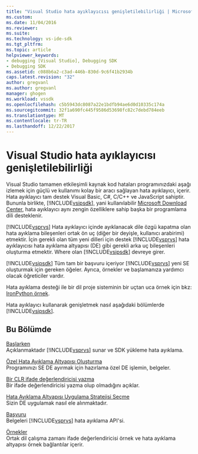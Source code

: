 ```yaml
---
title: "Visual Studio hata ayıklayıcısı genişletilebilirliği | Microsoft Docs"
ms.custom: 
ms.date: 11/04/2016
ms.reviewer: 
ms.suite: 
ms.technology: vs-ide-sdk
ms.tgt_pltfrm: 
ms.topic: article
helpviewer_keywords:
- debugging [Visual Studio], Debugging SDK
- Debugging SDK
ms.assetid: c088b6a2-c3ad-446b-830d-9c6f41b2934b
caps.latest.revision: "32"
author: gregvanl
ms.author: gregvanl
manager: ghogen
ms.workload: vssdk
ms.openlocfilehash: c5b5943dc8087a22e1bdfb94ae6d0d10335c174a
ms.sourcegitcommit: 32f1a690fc445f9586d53698fc82c7debd784eeb
ms.translationtype: MT
ms.contentlocale: tr-TR
ms.lasthandoff: 12/22/2017
---
```

# <a name="visual-studio-debugger-extensibility"></a>Visual Studio hata ayıklayıcısı genişletilebilirliği
Visual Studio tamamen etkileşimli kaynak kod hataları programınızdaki aşağı izlemek için güçlü ve kullanımı kolay bir aracı sağlayan hata ayıklayıcı, içerir. Hata ayıklayıcı tam destek Visual Basic, C#, C/C++ ve JavaScript sahiptir. Bununla birlikte, [!INCLUDE[vsipsdk](../../extensibility/includes/vsipsdk_md.md)], yani kullanılabilir [Microsoft Download Center](http://go.microsoft.com/fwlink/?LinkId=214453), hata ayıklayıcı aynı zengin özelliklere sahip başka bir programlama dili desteklenir.  
  
 [!INCLUDE[vsprvs](../../code-quality/includes/vsprvs_md.md)] Hata ayıklayıcı içinde ayıklanacak dile özgü kapatma olan hata ayıklama bileşenleri ortak ön uç (diğer bir deyişle, kullanıcı arabirimi) etmektir. İçin gerekli olan tüm yeni dilleri için destek [!INCLUDE[vsprvs](../../code-quality/includes/vsprvs_md.md)] hata ayıklayıcısı hata ayıklama altyapısı (DE) gibi gerekli arka uç bileşenleri oluşturma etmektir. Where olan [!INCLUDE[vsipsdk](../../extensibility/includes/vsipsdk_md.md)] devreye girer.  
  
 [!INCLUDE[vsipsdk](../../extensibility/includes/vsipsdk_md.md)] Tüm tam bir başvuru içeriyor [!INCLUDE[vsprvs](../../code-quality/includes/vsprvs_md.md)] yeni SE oluşturmak için gereken öğeler. Ayrıca, örnekler ve başlamanıza yardımcı olacak öğreticiler vardır.  
  
 Hata ayıklama desteği ile bir dil proje sisteminin bir uçtan uca örnek için bkz: [IronPython örnek](http://msdn.microsoft.com/en-us/4c41695c-12c1-4670-b43b-d8d84c9e4089).  
  
 Hata ayıklayıcı kullanarak genişletmek nasıl aşağıdaki bölümlerde [!INCLUDE[vsipsdk](../../extensibility/includes/vsipsdk_md.md)].  
  
## <a name="in-this-section"></a>Bu Bölümde  
 [Başlarken](../../extensibility/debugger/getting-started-with-debugger-extensibility.md)  
 Açıklanmaktadır [!INCLUDE[vsprvs](../../code-quality/includes/vsprvs_md.md)] sunar ve SDK yükleme hata ayıklama.  
  
 [Özel Hata Ayıklama Altyapısı Oluşturma](../../extensibility/debugger/creating-a-custom-debug-engine.md)  
 Programınızı SE DE ayırmak için hazırlama özel DE işlemin, belgeler.  
  
 [Bir CLR ifade değerlendiricisi yazma](../../extensibility/debugger/writing-a-common-language-runtime-expression-evaluator.md)  
 Bir ifade değerlendiricisi yazma olup olmadığını açıklar.  
  
 [Hata Ayıklama Altyapısı Uygulama Stratejisi Seçme](../../extensibility/debugger/choosing-a-debug-engine-implementation-strategy.md)  
 Sizin DE uygulamak nasıl ele alınmaktadır.  
  
 [Başvuru](../../extensibility/debugger/reference/reference-visual-studio-debugging-apis.md)  
 Belgeleri [!INCLUDE[vsprvs](../../code-quality/includes/vsprvs_md.md)] hata ayıklama API'si.  
  
 [Örnekler](../../extensibility/debugger/visual-studio-debugging-samples.md)  
 Ortak dil çalışma zamanı ifade değerlendiricisi örnek ve hata ayıklama altyapısı örnek bağlantılar içerir.
